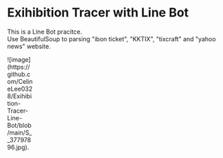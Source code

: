 # Exihibition Tracer with Line Bot
This is a Line Bot pracitce.  
Use BeautifulSoup to parsing "ibon ticket", "KKTIX", "tixcraft" and "yahoo news" website.
<div style="width:60px ; height:60px">
![image](https://github.com/CelineLee0328/Exihibition-Tracer-Line-Bot/blob/main/S__37797896.jpg).
<div>
